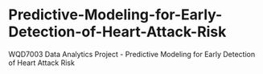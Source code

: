 # Predictive-Modeling-for-Early-Detection-of-Heart-Attack-Risk
WQD7003 Data Analytics Project - Predictive Modeling for Early Detection of Heart Attack Risk
